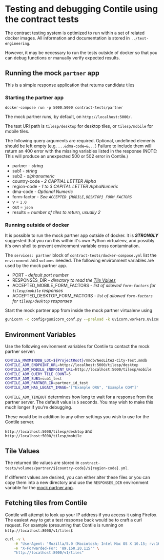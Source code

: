 # Testing and debugging Contile using the contract tests

The contract testing system is optimized to run within a set of related docker images. All information and documentation is stored in `../test-engineering`.

However, it may be necessary to run the tests outside of docker so that you can debug functions or manually verify expected results.

## Running the mock `partner` app

This is a simple response application that returns candidate tiles

### Starting the partner app

`docker-compose run -p 5000:5000 contract-tests/partner`

The mock partner runs, by default, on `http://localhost:5000/`.

The test URI path is `tilesp/desktop` for desktop tiles, or `tilesp/mobile` for mobile tiles.

The following query arguments are required. Optional, undefined elements should be left empty (e.g. `...&dma-code=&...`) Failure to include them will return an 400 error with the missing variables listed in the response (NOTE: This will produce an unexpected 500 or 502 error in Contile.)

* partner - _string_
* sub1 - _string_
* sub2 - _alphanumeric_
* country-code - _2 CAPTIAL LETTER Alpha_
* region-code - _1 to 3 CAPITAL LETTER AlphaNumeric_
* dma-code - _Optional Numeric_
* form-factor - _See `ACCEPTED_{MOBILE,DESKTOP}_FORM_FACTORS`_
* v = `1.0`
* out = `json`
* results = _number of tiles to return, usually 2_

### <a name="no_doc"></a>Running outside of docker

It is possible to run the mock partner app outside of docker. It is ___STRONGLY___ suggested that you run this within it's own Python virtualenv, and possibly it's own shell to prevent environment variable cross contamination.

The `services: partner` block of `contract-tests/docker-compose.yml` list the `environment` and `volumes` needed. The following environment variables are used by the mock partner app.

* PORT - _default port number_
* RESPONSES_DIR - _directory to read the [Tile Values](#tile_values)_
* ACCEPTED_MOBILE_FORM_FACTORS - _list of allowed `form-factors` for `tilesp/mobile` responses_
* ACCEPTED_DESKTOP_FORM_FACTORS - _list of allowed `form-factors` for `tilesp/desktop` responses_

Start the mock partner app from inside the mock partner virtualenv using

```sh
gunicorn -c config/gunicorn_conf.py --preload -k uvicorn.workers.UvicornWorker main:app
```

## Environment Variables

Use the following environment variables for Contile to contact the mock partner server:

```sh
CONTILE_MAXMINDDB_LOC=${ProjectRoot}/mmdb/GeoLite2-City-Test.mmdb
CONTILE_ADM_ENDPOINT_URL=http://localhost:5000/tilesp/desktop
CONTILE_ADM_MOBILE_ENDPOINT_URL=http://localhost:5000/tilesp/mobile
CONTILE_ADM_QUERY_TILE_COUNT=5
CONTILE_ADM_SUB1=sub1_test
CONTILE_ADM_PARTNER_ID=partner_id_test
CONTILE_ADM_HAS_LEGACY_IMAGE='["Example ORG", "Example COM"]'
```

`CONTILE_ADM_TIMEOUT` determines how long to wait for a response from the partner server. The default value is `5` seconds. You may wish to make this much longer if you're debugging.

These would be in addition to any other settings you wish to use for the Contile server.

`http://localhost:5000/tilesp/desktop` and `http://localhost:5000/tilesp/mobile`

## <a name="tile_values"></a>Tile Values

The returned tile values are stored in `contract-tests/volumes/partner/${country-code}/${region-code}.yml`.

If different values are desired, you can either alter these files or you can copy them into a new directory and use the `RESPONSES_DIR` environment variable for the [mock partner app](#no-dock).

## Fetching tiles from Contile

Contile will attempt to look up your IP address if you access it using Firefox. The easiest way to get a test response back would be to craft a curl request. For example (presuming that Contile is running on `http://localhost:8000/v1/tiles`):

```sh
curl -v \
    -H "UserAgent: 'Mozilla/5.0 (Macintosh; Intel Mac OS X 10.15; rv:10.0) Gecko/20100101 Firefox/91.0'" \
    -H "X-Forwarded-For: '89.160.20.115'" \
    "http://localhost:8000/v1/tiles"
```
